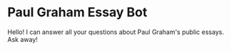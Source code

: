 # Paul Graham Essay Bot

Hello! I can answer all your questions about Paul Graham's public essays. Ask away!